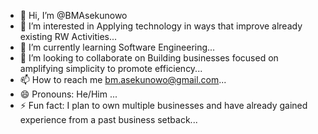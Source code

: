 - 👋 Hi, I’m @BMAsekunowo
- 👀 I’m interested in Applying technology in ways that improve already existing RW Activities...
- 🌱 I’m currently learning Software Engineering...
- 💞️ I’m looking to collaborate on Building businesses focused on amplifying simplicity to promote efficiency...
- 📫 How to reach me bm.asekunowo@gmail.com...
- 😄 Pronouns: He/Him ...
- ⚡ Fun fact: I plan to own multiple businesses and have already gained experience from a past business setback...

<!---
BMAsekunowo/BMAsekunowo is a ✨ special ✨ repository because its `README.md` (this file) appears on your GitHub profile.
You can click the Preview link to take a look at your changes.
--->
